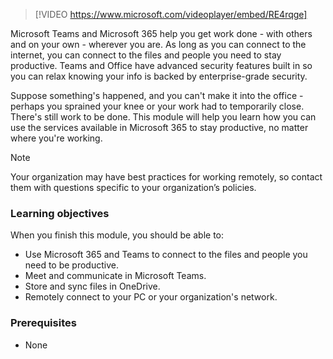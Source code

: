 > [!VIDEO https://www.microsoft.com/videoplayer/embed/RE4rqge]

Microsoft Teams and Microsoft 365 help you get work done - with others and on your own - wherever you are. As long as you can connect to the internet, you can connect to the files and people you need to stay productive. Teams and Office have advanced security features built in so you can relax knowing your info is backed by enterprise-grade security.

Suppose something's happened, and you can't make it into the office - perhaps you sprained your knee or your work had to temporarily close. There's still work to be done. This module will help you learn how you can use the services available in Microsoft 365 to stay productive, no matter where you're working.

> [!NOTE]
> Your organization may have best practices for working remotely, so contact them with questions specific to your organization’s policies.

### Learning objectives

When you finish this module, you should be able to: 
  - Use Microsoft 365 and Teams to connect to the files and people you need to be productive.
  - Meet and communicate in Microsoft Teams.
  - Store and sync files in OneDrive.
  - Remotely connect to your PC or your organization's network.

### Prerequisites
- None